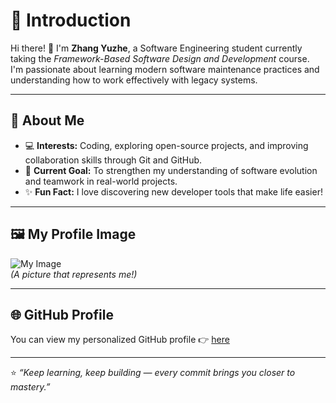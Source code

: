 # 🌟 Introduction

Hi there! 👋 I'm **Zhang Yuzhe**, a Software Engineering student currently taking the *Framework-Based Software Design and Development* course.  
I'm passionate about learning modern software maintenance practices and understanding how to work effectively with legacy systems.

---

## 🎯 About Me
- 💻 **Interests:** Coding, exploring open-source projects, and improving collaboration skills through Git and GitHub.  
- 🌱 **Current Goal:** To strengthen my understanding of software evolution and teamwork in real-world projects.  
- ✨ **Fun Fact:** I love discovering new developer tools that make life easier!

---

## 🖼️ My Profile Image
![My Image](46d34c5eeb92b8beda10ee73051ec9fd.jpg)  
*(A picture that represents me!)*

---

## 🌐 GitHub Profile
You can view my personalized GitHub profile 👉 [here](https://github.com/22121845-design)

---

⭐ *“Keep learning, keep building — every commit brings you closer to mastery.”*
